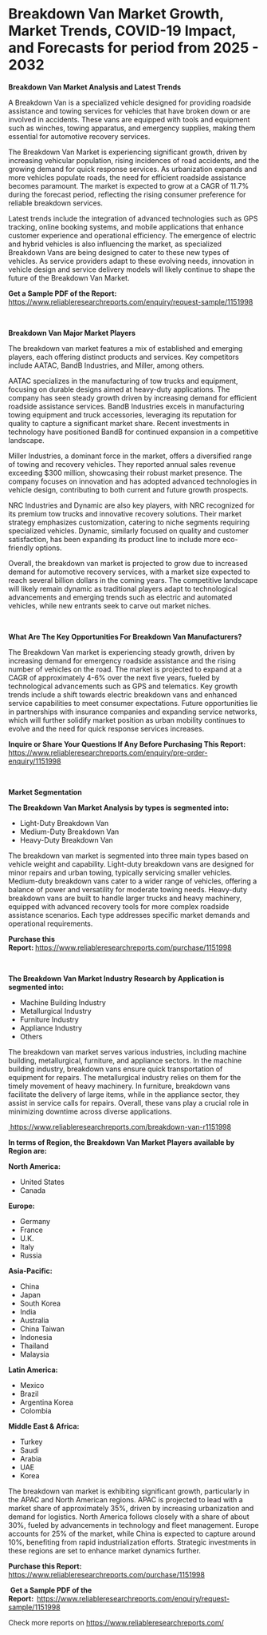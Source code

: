 <p><h1>Breakdown Van Market Growth, Market Trends, COVID-19 Impact, and Forecasts for period from 2025 - 2032</h1></p><p><strong>Breakdown Van Market Analysis and Latest Trends</strong></p>
<p><p>A Breakdown Van is a specialized vehicle designed for providing roadside assistance and towing services for vehicles that have broken down or are involved in accidents. These vans are equipped with tools and equipment such as winches, towing apparatus, and emergency supplies, making them essential for automotive recovery services.</p><p>The Breakdown Van Market is experiencing significant growth, driven by increasing vehicular population, rising incidences of road accidents, and the growing demand for quick response services. As urbanization expands and more vehicles populate roads, the need for efficient roadside assistance becomes paramount. The market is expected to grow at a CAGR of 11.7% during the forecast period, reflecting the rising consumer preference for reliable breakdown services.</p><p>Latest trends include the integration of advanced technologies such as GPS tracking, online booking systems, and mobile applications that enhance customer experience and operational efficiency. The emergence of electric and hybrid vehicles is also influencing the market, as specialized Breakdown Vans are being designed to cater to these new types of vehicles. As service providers adapt to these evolving needs, innovation in vehicle design and service delivery models will likely continue to shape the future of the Breakdown Van Market.</p></p>
<p><strong>Get a Sample PDF of the Report:&nbsp;</strong> <a href="https://www.reliableresearchreports.com/enquiry/request-sample/1151998?utm_campaign=2222&utm_medium=2&utm_source=Github&utm_content=ia&utm_term=30032025&utm_id=breakdown-van">https://www.reliableresearchreports.com/enquiry/request-sample/1151998</a></p>
<p>&nbsp;</p>
<p><strong>Breakdown Van Major Market Players</strong></p>
<p><p>The breakdown van market features a mix of established and emerging players, each offering distinct products and services. Key competitors include AATAC, BandB Industries, and Miller, among others. </p><p>AATAC specializes in the manufacturing of tow trucks and equipment, focusing on durable designs aimed at heavy-duty applications. The company has seen steady growth driven by increasing demand for efficient roadside assistance services. BandB Industries excels in manufacturing towing equipment and truck accessories, leveraging its reputation for quality to capture a significant market share. Recent investments in technology have positioned BandB for continued expansion in a competitive landscape.</p><p>Miller Industries, a dominant force in the market, offers a diversified range of towing and recovery vehicles. They reported annual sales revenue exceeding $300 million, showcasing their robust market presence. The company focuses on innovation and has adopted advanced technologies in vehicle design, contributing to both current and future growth prospects.</p><p>NRC Industries and Dynamic are also key players, with NRC recognized for its premium tow trucks and innovative recovery solutions. Their market strategy emphasizes customization, catering to niche segments requiring specialized vehicles. Dynamic, similarly focused on quality and customer satisfaction, has been expanding its product line to include more eco-friendly options.</p><p>Overall, the breakdown van market is projected to grow due to increased demand for automotive recovery services, with a market size expected to reach several billion dollars in the coming years. The competitive landscape will likely remain dynamic as traditional players adapt to technological advancements and emerging trends such as electric and automated vehicles, while new entrants seek to carve out market niches.</p></p>
<p>&nbsp;</p>
<p><strong>What Are The Key Opportunities For Breakdown Van Manufacturers?</strong></p>
<p><p>The Breakdown Van market is experiencing steady growth, driven by increasing demand for emergency roadside assistance and the rising number of vehicles on the road. The market is projected to expand at a CAGR of approximately 4-6% over the next five years, fueled by technological advancements such as GPS and telematics. Key growth trends include a shift towards electric breakdown vans and enhanced service capabilities to meet consumer expectations. Future opportunities lie in partnerships with insurance companies and expanding service networks, which will further solidify market position as urban mobility continues to evolve and the need for quick response services increases.</p></p>
<p><strong>Inquire or Share Your Questions If Any Before Purchasing This Report:</strong> <a href="https://www.reliableresearchreports.com/enquiry/pre-order-enquiry/1151998?utm_campaign=2222&utm_medium=2&utm_source=Github&utm_content=ia&utm_term=30032025&utm_id=breakdown-van">https://www.reliableresearchreports.com/enquiry/pre-order-enquiry/1151998</a></p>
<p>&nbsp;</p>
<p><strong>Market Segmentation</strong></p>
<p><strong>The Breakdown Van Market Analysis by types is segmented into:</strong></p>
<p><ul><li>Light-Duty Breakdown Van</li><li>Medium-Duty Breakdown Van</li><li>Heavy-Duty Breakdown Van</li></ul></p>
<p><p>The breakdown van market is segmented into three main types based on vehicle weight and capability. Light-duty breakdown vans are designed for minor repairs and urban towing, typically servicing smaller vehicles. Medium-duty breakdown vans cater to a wider range of vehicles, offering a balance of power and versatility for moderate towing needs. Heavy-duty breakdown vans are built to handle larger trucks and heavy machinery, equipped with advanced recovery tools for more complex roadside assistance scenarios. Each type addresses specific market demands and operational requirements.</p></p>
<p><strong>Purchase this Report:&nbsp;</strong><a href="https://www.reliableresearchreports.com/purchase/1151998?utm_campaign=2222&utm_medium=2&utm_source=Github&utm_content=ia&utm_term=30032025&utm_id=breakdown-van">https://www.reliableresearchreports.com/purchase/1151998</a></p>
<p>&nbsp;</p>
<p><strong>The Breakdown Van Market Industry Research by Application is segmented into:</strong></p>
<p><ul><li>Machine Building Industry</li><li>Metallurgical Industry</li><li>Furniture Industry</li><li>Appliance Industry</li><li>Others</li></ul></p>
<p><p>The breakdown van market serves various industries, including machine building, metallurgical, furniture, and appliance sectors. In the machine building industry, breakdown vans ensure quick transportation of equipment for repairs. The metallurgical industry relies on them for the timely movement of heavy machinery. In furniture, breakdown vans facilitate the delivery of large items, while in the appliance sector, they assist in service calls for repairs. Overall, these vans play a crucial role in minimizing downtime across diverse applications.</p></p>
<p><a href="https://www.reliableresearchreports.com/breakdown-van-r1151998?utm_campaign=2222&utm_medium=2&utm_source=Github&utm_content=ia&utm_term=30032025&utm_id=breakdown-van">&nbsp;https://www.reliableresearchreports.com/breakdown-van-r1151998</a></p>
<p><strong>In terms of Region, the Breakdown Van Market Players available by Region are:</strong></p>
<p>
    <p> <strong> North America: </strong>
        <ul>
            <li>United States</li>
            <li>Canada</li>
        </ul>
        </p> 
    <p> <strong> Europe: </strong>
        <ul>
            <li>Germany</li>
            <li>France</li>
            <li>U.K.</li>
            <li>Italy</li>
            <li>Russia</li>
        </ul>
        </p> 
    <p> <strong> Asia-Pacific: </strong>
        <ul>
            <li>China</li>
            <li>Japan</li>
            <li>South Korea</li>
            <li>India</li>
            <li>Australia</li>
            <li>China Taiwan</li>
            <li>Indonesia</li>
            <li>Thailand</li>
            <li>Malaysia</li>
        </ul>
        </p> 
    <p> <strong> Latin America: </strong>
        <ul>
            <li>Mexico</li>
            <li>Brazil</li>
            <li>Argentina Korea</li>
            <li>Colombia</li>
        </ul>
        </p> 
    <p> <strong> Middle East & Africa: </strong>
        <ul>
            <li>Turkey</li>
            <li>Saudi</li>
            <li>Arabia</li>
            <li>UAE</li>
            <li>Korea</li>
        </ul>
    </p>
    </p>
<p><p>The breakdown van market is exhibiting significant growth, particularly in the APAC and North American regions. APAC is projected to lead with a market share of approximately 35%, driven by increasing urbanization and demand for logistics. North America follows closely with a share of about 30%, fueled by advancements in technology and fleet management. Europe accounts for 25% of the market, while China is expected to capture around 10%, benefiting from rapid industrialization efforts. Strategic investments in these regions are set to enhance market dynamics further.</p></p>
<p><strong>Purchase this Report: </strong><a href="https://www.reliableresearchreports.com/purchase/1151998?utm_campaign=2222&utm_medium=2&utm_source=Github&utm_content=ia&utm_term=30032025&utm_id=breakdown-van">https://www.reliableresearchreports.com/purchase/1151998</a></p>
<p>&nbsp;<strong>Get a Sample PDF of the Report:&nbsp;&nbsp;</strong><a href="https://www.reliableresearchreports.com/enquiry/request-sample/1151998?utm_campaign=2222&utm_medium=2&utm_source=Github&utm_content=ia&utm_term=30032025&utm_id=breakdown-van">https://www.reliableresearchreports.com/enquiry/request-sample/1151998</a></p>
<p><strong></strong></p>
<p>Check more reports on <a href="https://www.reliableresearchreports.com/?utm_campaign=2222&utm_medium=2&utm_source=Github&utm_content=ia&utm_term=30032025&utm_id=breakdown-van">https://www.reliableresearchreports.com/</a></p>